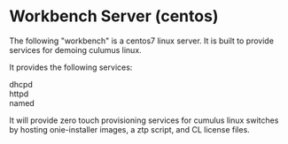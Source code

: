 # Workbench Server (centos)
The following "workbench" is a centos7 linux server. It is built to provide services for demoing culumus linux. 

It provides the following services:

dhcpd<br>
httpd<br>
named<br>

It will provide zero touch provisioning services for cumulus linux switches by hosting onie-installer images, a ztp script, and CL license files.
